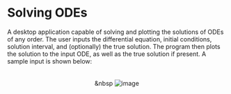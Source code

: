 # Solving ODEs
A desktop application capable of solving and plotting the solutions of ODEs of any order. The user inputs the differential equation, initial conditions, solution interval, and (optionally) the true solution. The program then plots the solution to the input ODE, as well as the true solution if present. A sample input is shown below:  
&nbsp;  
&nbsp;  
&nbsp;&nbsp;&nbsp;&nbsp;&nbsp;&nbsp;&nbsp;&nbsp;&nbsp;&nbsp;&nbsp;&nbsp;&nbsp;&nbsp;&nbsp;&nbsp;&nbsp;&nbsp;&nbsp;&nbsp;&nbsp;&nbsp;&nbsp;&nbsp;&nbsp;&nbsp;&nbsp;&nbsp;&nbsp;&nbsp;&nbsp;&nbsp;&nbsp;&nbsp;&nbsp;&nbsp;&nbsp;&nbsp;&nbsp;&nbsp;&nbsp;&nbsp;&nbsp;&nbsp;&nbsp;&nbsp;&nbsp;&nbsp;&nbsp;&nbsp;&nbsp;&nbsp
![image](https://user-images.githubusercontent.com/101427765/217077682-15977454-43b0-45db-823e-3e3a2d28c525.png)
